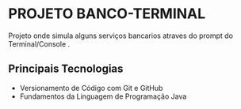 # PROJETO BANCO-TERMINAL

Projeto onde simula alguns serviços bancarios atraves do prompt do Terminal/Console .

## Principais Tecnologias

* Versionamento de Código com Git e GitHub
* Fundamentos da Linguagem de Programação Java